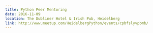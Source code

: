 ```yaml
---
title: Python Peer Mentoring
date: 2016-11-09
location: The Dubliner Hotel & Irish Pub, Heidelberg
link: http://www.meetup.com/HeidelbergPython/events/cpbfslyvpbmb/
---
```

